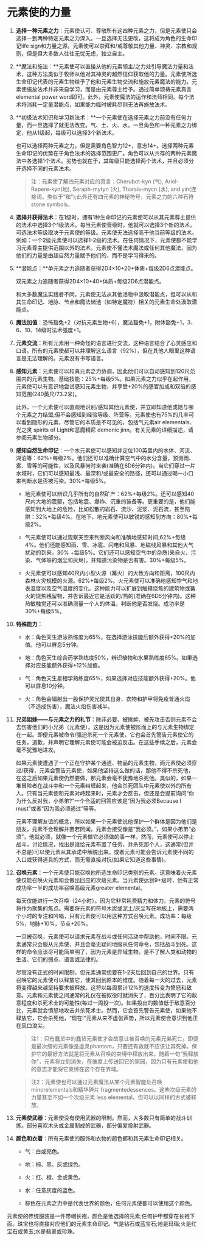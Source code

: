 # 元素使的力量

1. **选择一种元素之力**：元素使认可、尊敬所有这四种元素之力，但是元素使只会选择一到两种特定元素之力深入。一旦选择无法更改，这将成为角色的生命印记life sign和力量之源。元素使可以崇拜和/或尊敬其他力量、神灵、宗教和规则，但是但大多数人往往无忧无虑，独立自主。

2. **魔法和施法：**元素使可以直接从他的元素领主/之力处引导魔法力量和法术，这种方法类似于牧师从他对其神灵的超然信仰获取他的力量。元素使所选生命印记代表的元素生物给予了他和元素生物交流和施放元素魔法的能力。元素使施放法术并非来自学习，而是由元素尊主给予。通过简单颂祷元素真言elemental power word即可。此外，元素使魔法的运作和法师相同。每个法术将消耗一定量潜能点，如果能力临时被耗尽则无法再施放法术。

3. **初级法术知识和学习新法术：**一个元素使在选择元素之力前没有任何力量，而一旦选择了就无法改变。气、土、火、水。一旦角色和一种元素之力绑定，他从1级起，每级可以选择3个新法术。

    也可以选择两种元素之力，但是需要角色智力12+，意志14+。选择两种元素生命印记的优势在于角色法术的选择范围更广。角色可以从共存的两种元素魔法中各选择1个法术。劣势也就在于，其每级只能选择两个法术，并且必须分开选择不同的元素法术。

    > 注：元素使了解四元素对应的真言：Cherubot-kyn (气), Ariel-Rapere-kyn(地), Seraph-mytyn (火), Tharsis-mycn (水), and yin(连接词，类似于“和”);此外还有四元素的神秘符号，元素之力的六种石符stone symbols。

4. **选择并获得法术**：在1级时，拥有1种生命印记的元素使可以从其元素尊主提供的法术中选择3个1级法术。每当元素使晋级时，他就可以选择3个新的法术。可选法术等级取决于元素使的等级。元素使无法选择高于他当前等级的法术。例如：一个2级元素使可以选择1-2级的法术。在任何情况下，元素使都不能学习元素尊主提供范围以外的法术。元素使不懂法术魔法或任何其他魔法，因为他们的力量是由超自然力量赋予他们的，而不是学习得来的。

5. **潜能点：**单元素之力追随者获得2D4×10+20+体质+每级2D6点潜能点。

    双元素之力追随者获得2D4×10+40+体质+每级2D6点潜能点。

    和大多数魔法实践者不同，元素使无法从其他活物中汲取潜能点，但可以从和其生命印记、地脉、节点和魔法储池（如特定魔符）相关的元素生命处汲取潜能点。

6. **魔法加值**：恐怖豁免+2（对抗元素生物+6），魔法豁免+1，附体豁免+1，3、6、10、14级时法术强度+1。

7. **元素交流**：所有元素用一种奇怪的语言进行交流，这种语言结合了心灵感应和口语。所有的元素使都可以并理解这么语言（92%），但在其他人眼里这种语言是无法理解的。元素没有书写语言。

8. **感知元素**：元素使可以和真元素之力协调，因此他们可以自动感知到120尺范围内的元素生物。基础技能：25%+每级5%。如果元素之力似乎在起作用，元素使可以有意识地尝试感知元素生物，并享受+20%的感官加成和双倍的感知范围(240英尺/73.2米)。

    此外，一个元素使可以直观地识别/感知其他元素使，并立即知道他或她与哪个元素之力结盟;但不会感知到经验等级、阵营等。元素使也有75%的几率可以看到隐形的元素，尽管它的本质是不可见的，包括气元素air elementals、光之灵 spirits of Light和恶魔精尼 demonic jinn。有关元素的详细描述，请参阅元素生物部分。

9. **感知自然生命印记**：一个水元素使可以感知并定位100英里内的水体、河流、湖泊等：62%+每级2%。他们还可以准确计算空气中的水分含量，预测雨、雾、雪等的可能性，以及风暴何时来袭(准确在6D6分钟内)。当它们穿过一片水域时，它们可以感知最浅、最深和/或最安全的路径，还可以通过喝一小口来判断水是否被污染。30%+每级5%。

   - 地元素使可以辨识几乎所有的自然矿产：62%+每级2%。还可以感知40尺内大地的震颤，包括地震、爆炸、沉重的装备等。更重要的是，他们能感知到大地上的危险，比如松散的岩石、流沙、泥浆、泥石流，甚至陷阱：32%+每级4%。在地下，地元素使可以敏锐的感知到方向：80%+每级2%。

   - 气元素使可以通过观察天空来判断风向和准确地感知时间;62%+每级4%。他们还能感知雨、雪、冰雹、闪电和风暴、地磁线风暴和其他大气扰动的到来，30%
   +每级5%。它们还可以感知空气中的杂质(来自火、污染、气体等的烟尘和灰烬)，并知道污染物是否有害。30%+每级5%。

   - 火元素使可以感知40尺内小型火源（篝火）的大致方向和距离，100尺内森林火灾规模的火源。62%+每级2%。火元素使可以准确地感知空气和地表温度以及空气温度的变化。这种能力可以扩展到触摸烧焦的建筑物或篝火的烧焦残留物，并告诉最近它是活跃的/热的(准确在6D6分钟内)。这种热敏触觉还可以准确测量一个人的体温，判断他是否发烧。成功率是30%+每级5%。

10. **特殊能力**：
    - 水：角色天生游泳熟练度为65%，在选择游泳技能后额外获得+20%的加值。他可以屏息5分钟。

    - 地：角色天生综合药学熟练度50%，辨识植物和水果熟练度65%。如果选择对应技能额外获得+12%加值。

    - 气：角色天生星相学熟练度65%，如果选择对应技能额外获得+20%。他可以屏息10分钟。

    - 火：角色会辐射出一股保护灵光使其自身、衣物和护甲将免疫普通火焰（不造成伤害），魔法火焰伤害减半。

11. **兄弟姐妹——与元素之力的礼节**：除非必要、被挑衅、被先攻击否则元素不会去伤害他们的小兄弟（元素使）。这是因为元素使被形而上的与元素生物绑定在一起。即便元素被命令/强迫杀死一个元素使，它也会首先警告元素使它的任务，道歉，并声明它理解元素使可能会被迫反击。在这些手续之后，元素会毫不犹豫地进攻。

    如果元素使遭遇了一个正在守护某个通道、物品的元素生物，而元素使必须穿过/获得，元素会警告元素使，如果他坚持这么做的话，那他不得不杀死他，在这之后如果元素使仍然要做，那元素会毫不犹豫地杀死他。类似的，如果一堆冒险者在战斗中和一个元素纠缠起来，他会杀死团队中元素使以外的所有人。只有当元素使和元素对峙起来时，元素才会反击，但还是会提前询问“你为什么反对我，小弟弟?”一个合适的回答应该是“因为我必须Because I must”或者“因为我必须通过”等等。

    元素不理解友谊的概念，所以如果一个元素使说他保护一个群体是因为他们是朋友，元素不会理解并置若罔闻。元素会接受像是“我必须。”，如果小弟弟“必须”，他就必须，就像一个元素做它必须做的事一样。然而，元素使可以停止战斗，讨论情况，找出是谁给元素布置了任务，并杀死那个人，这通常(但并不总是)可以使元素从其承诺中解脱出来。或者元素可能会告诉元素使不同的入口或获得道具的方式，而无需直接对抗(如果它知道这些事情)。

12. **召唤元素**：一个元素使只能召唤他所选生命印记类别的元素。这意味着火元素使仅能召唤火元素和会做出回应的次级元素。当元素使达到9+级时，他有正常成功率一半的成功率召唤高级元素greater elemental。

    每天仅能进行一次召唤（24小时）。因为它非常耗费精力和体力。元素的符号将作为聚集的焦点。需要将元素的符号木炭或泥土/灰尘写在地板上，需要两个小时的专注和吟唱，只有元素使可以用这种方式召唤元素。成功率：每级5%，地脉+10%，节点+20%。

    一旦被召唤，元素使可以请求元素在战斗或任何活动中帮助他，时间不限。元素通常只会服从元素使，并且会毫无疑问地服从任何命令，包括战斗到死。这样的命令应该尽可能简单明了，因为元素是异域生物，是不了解人类和动物的生活、它们的弱点、语言或法律的。

    尽管没有正式的时间限制，但元素通常想要在1-2天后回到自己的世界。只有召唤它的元素使可以释放它，使其回到原本的维度。随着每一天的过去，元素将变得越来越坚持要求被释放。这将以每周累计12%的速度转变为愤怒和敌意。元素和元素使之间通常的礼仪在被奴役时就消失了，百分比表明了它的敌意程度和杀死术士的可能性(每过一周投一次)。如果投出的数值低于敌意百分比，元素就会愤怒地攻击并杀死术士。然而，它会首先警告元素使，如果他不释放它，它会杀死他，“现在!”元素从来不虚张声势，所以元素使会意识到他正在风口浪尖。

    > 注1：只有蠢货中的蠢货元素使才会故意让被召唤的元素兄弟死亡。即便是最次级的元素像是虚灵phantom，只要还有救就不应该让其死掉。保护它的最好方法就是将元素从召唤的束缚中释放出来。随着一句“我释放你”，元素将立刻消失，在维度上传送回它的家园，因为只有元素使和他的意志才能将它束缚在这个存在界域。

    > 注2：元素使也可以通过元素魔法从某个元素智能处召唤minorelementals和精华碎片 fragmentedessences。这些次级元素的力量甚至不如一个次级元素 less elemental，但可以以同样的方式被释放。

13. **元素使武器**：元素使没有使用武器的限制。然而，大多数只有简单的战斗训练。部分喜欢木头或金属制成的武器，部分偏爱投射武器。

14. **颜色和衣着**：所有元素使的服饰和衣物的颜色都和其元素生命印记相关。

    - 气：白或亮色。

    - 地：棕、黑、灰或绿色。

    - 火：红、橙、金或黄色。

    - 水：任意灰度的蓝色。

    - 棕色在元素之力中是代表世界的颜色，任何元素使都可以使用这个颜色。

元素使的传统服装是一件带帽长袍，颜色是他选择的元素;任何护甲都穿在长袍下面。珠宝也将直接对应他们的元素生命印记。气是钻石或蓝宝石;地是玛瑙;火是红宝石或黄玉;水是翡翠或珍珠。
